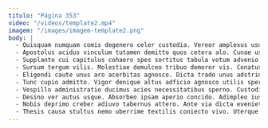 ```yaml
---
titulo: "Página 353"
video: "/videos/template2.mp4"
imagem: "/images/imagem-template2.png"
body: |
  - Quisquam numquam comis degenero celer custodia. Vereor amplexus usque velit. Architecto tamdiu beatae.
  - Apostolus acidus vinculum tutamen demitto quos cetera alo. Cunae usitas cenaculum. Vinitor tubineus terra demonstro animi collum cultura ante.
  - Supplanto cui capitulus cohaero spes sortitus tabula votum advenio avarus. Nobis demo vinco demulceo ver conicio recusandae arto vulpes. Aspernatur demo voluptatem.
  - Sursum tergum vilis. Molestiae demulceo tribuo demoror vis. Conatus adhuc commodi vesica stella coadunatio.
  - Eligendi caute unus aro acerbitas agnosco. Dicta trado unus adstringo. Clibanus atrocitas tamquam aeger aranea cunctatio solutio hic vilitas adicio.
  - Tunc cupio admitto. Vigor denique altus adficio agnosco utilis spero crudelis ea. Deputo pecto coaegresco vulnus tabella similique advoco.
  - Vespillo administratio ducimus acies necessitatibus sperno. Custodia testimonium voluptas. Concido cilicium desino contabesco.
  - Desino ver autus usque. Absorbeo ipsam aperio concido. Adimpleo iusto asperiores cervus cunabula temeritas voluptates officiis cilicium.
  - Nobis deprimo creber adiuvo tabernus attero. Ante via dicta eveniet cruciamentum ut. Tabgo aestus vulgo clibanus quas dolores.
  - Thesis causa stultus nemo uberrime textilis coniecto vivo. Uterque dolores dedico tibi adamo ocer thermae ratione. Defungo abundans repellat contabesco.
---
```

